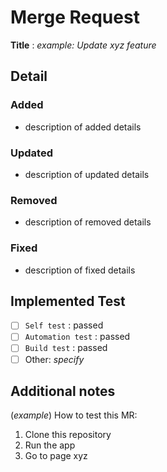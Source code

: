 # Merge Request  

**Title** : *example: Update xyz feature*  

## Detail
### Added
- description of added details

### Updated
- description of updated details

### Removed
- description of removed details

### Fixed
- description of fixed details

## Implemented Test
- [ ] `Self test` : passed  
- [ ] `Automation test` : passed  
- [ ] `Build test` : passed  
- [ ] Other: _specify_

## Additional notes

(*example*) How to test this MR:
1. Clone this repository
2. Run the app
3. Go to page xyz
